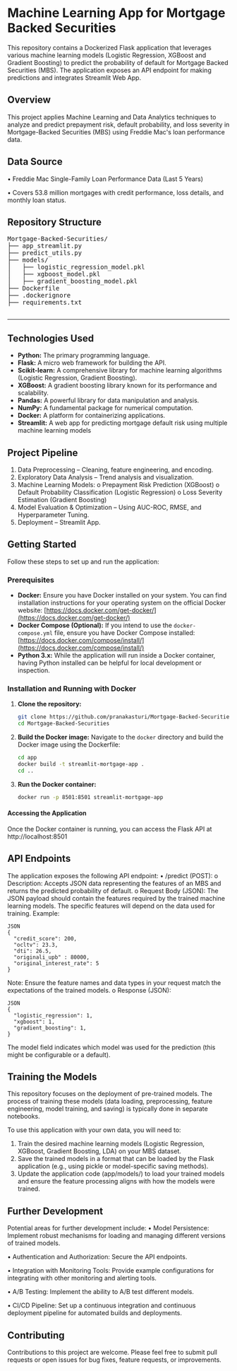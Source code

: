 # Machine Learning App for Mortgage Backed Securities

This repository contains a Dockerized Flask application that leverages various machine learning models (Logistic Regression, XGBoost and Gradient Boosting) to predict the probability of default for Mortgage Backed Securities (MBS). The application exposes an API endpoint for making predictions and integrates Streamlit Web App.

## Overview
This project applies Machine Learning and Data Analytics techniques to analyze and predict prepayment risk, default probability, and loss severity in Mortgage-Backed Securities (MBS) using Freddie Mac's loan performance data.

## Data Source

•	Freddie Mac Single-Family Loan Performance Data (Last 5 Years)

•	Covers 53.8 million mortgages with credit performance, loss details, and monthly loan status.

## Repository Structure
<pre>
Mortgage-Backed-Securities/
├── app_streamlit.py
├── predict_utils.py
├── models/
│   ├── logistic_regression_model.pkl
│   ├── xgboost_model.pkl
│   ├── gradient_boosting_model.pkl
├── Dockerfile
├── .dockerignore
├── requirements.txt

</pre>
---
## Technologies Used

* **Python:** The primary programming language.
* **Flask:** A micro web framework for building the API.
* **Scikit-learn:** A comprehensive library for machine learning algorithms (Logistic Regression, Gradient Boosting).
* **XGBoost:** A gradient boosting library known for its performance and scalability.
* **Pandas:** A powerful library for data manipulation and analysis.
* **NumPy:** A fundamental package for numerical computation.
* **Docker:** A platform for containerizing applications.
* **Streamlit:** A web app for predicting mortgage default risk using multiple machine learning models

## Project Pipeline
1.	Data Preprocessing – Cleaning, feature engineering, and encoding.
2.	Exploratory Data Analysis – Trend analysis and visualization.
3.	Machine Learning Models:
    o	Prepayment Risk Prediction (XGBoost)
    o	Default Probability Classification (Logistic Regression)
    o	Loss Severity Estimation (Gradient Boosting)
4.	Model Evaluation & Optimization – Using AUC-ROC, RMSE, and Hyperparameter Tuning.
5.	Deployment – Streamlit App.

## Getting Started

Follow these steps to set up and run the application:

### Prerequisites

* **Docker:** Ensure you have Docker installed on your system. You can find installation instructions for your operating system on the official Docker website: [https://docs.docker.com/get-docker/](https://docs.docker.com/get-docker/)
* **Docker Compose (Optional):** If you intend to use the `docker-compose.yml` file, ensure you have Docker Compose installed: [https://docs.docker.com/compose/install/](https://docs.docker.com/compose/install/)
* **Python 3.x:** While the application will run inside a Docker container, having Python installed can be helpful for local development or inspection.

### Installation and Running with Docker

1.  **Clone the repository:**
    ```bash
    git clone https://github.com/pranakasturi/Mortgage-Backed-Securities.git
    cd Mortgage-Backed-Securities
    ```

2.  **Build the Docker image:**
    Navigate to the `docker` directory and build the Docker image using the Dockerfile:
    ```bash
    cd app
    docker build -t streamlit-mortgage-app .
    cd ..
    ```

3.  **Run the Docker container:**
    ```bash
    docker run -p 8501:8501 streamlit-mortgage-app
    ```

#### Accessing the Application
Once the Docker container is running, you can access the Flask API at http://localhost:8501

## API Endpoints

The application exposes the following API endpoint:
•	/predict (POST): 
o	Description: Accepts JSON data representing the features of an MBS and returns the predicted probability of default.
o	Request Body (JSON): The JSON payload should contain the features required by the trained machine learning models. The specific features will depend on the data used for training. Example: 

```
JSON
{
  "credit_score": 200,
  "ocltv": 23.3,
  "dti": 26.5,
  "originali_upb" : 80000,
  "original_interest_rate": 5
}
```
Note: Ensure the feature names and data types in your request match the expectations of the trained models.
o	Response (JSON): 
```
JSON
{
  "logistic_regression": 1,
  "xgboost": 1,
  "gradient_boosting": 1,
}
```
The model field indicates which model was used for the prediction (this might be configurable or a default). 

## Training the Models
This repository focuses on the deployment of pre-trained models. The process of training these models (data loading, preprocessing, feature engineering, model training, and saving) is typically done in separate notebooks.

To use this application with your own data, you will need to:
1.	Train the desired machine learning models (Logistic Regression, XGBoost, Gradient Boosting, LDA) on your MBS dataset.
2.	Save the trained models in a format that can be loaded by the Flask application (e.g., using pickle or model-specific saving methods).
3.	Update the application code (app/models/) to load your trained models and ensure the feature processing aligns with how the models were trained.

## Further Development
Potential areas for further development include:
•	Model Persistence: Implement robust mechanisms for loading and managing different versions of trained models.

•	Authentication and Authorization: Secure the API endpoints.

•	Integration with Monitoring Tools: Provide example configurations for integrating with other monitoring and alerting tools.

•	A/B Testing: Implement the ability to A/B test different models.

•	CI/CD Pipeline: Set up a continuous integration and continuous deployment pipeline for automated builds and deployments.

## Contributing
Contributions to this project are welcome. Please feel free to submit pull requests or open issues for bug fixes, feature requests, or improvements.





